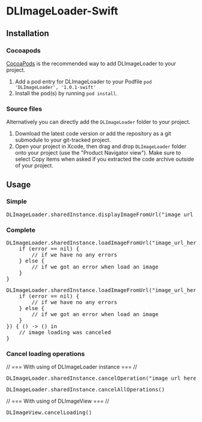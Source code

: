 DLImageLoader-Swift
=================

## Installation

### Cocoapods

[CocoaPods](http://cocoapods.org) is the recommended way to add DLImageLoader to your project.

1. Add a pod entry for DLImageLoader to your Podfile `pod 'DLImageLoader', '1.0.1-swift'`
2. Install the pod(s) by running `pod install`.

### Source files

Alternatively you can directly add the `DLImageLoader` folder to your project.

1. Download the latest code version or add the repository as a git submodule to your git-tracked project. 
2. Open your project in Xcode, then drag and drop `DLImageLoader` folder onto your project (use the "Product Navigator view"). Make sure to select Copy items when asked if you extracted the code archive outside of your project. 

## Usage

### Simple

<pre>
DLImageLoader.sharedInstance.displayImageFromUrl("image_url_here", imageView: "UIImageView here")
</pre>

### Complete

<pre>
DLImageLoader.sharedInstance.loadImageFromUrl("image_url_here") { (error, image) -> () in
    if (error == nil) {
        // if we have no any errors
    } else {
        // if we got an error when load an image
    }
}
</pre>
<pre>
DLImageLoader.sharedInstance.loadImageFromUrl("image_url_here", completed: { (error, image) -> () in
    if (error == nil) {
        // if we have no any errors
    } else {
        // if we got an error when load an image
    }
}) { () -> () in
    // image loading was canceled
}
</pre>
### Cancel loading operations

// === With using of DLImageLoader instance === //

<pre>
DLImageLoader.sharedInstance.cancelOperation("image_url_here")
</pre>

<pre>
DLImageLoader.sharedInstance.cancelAllOperations()
</pre>

// === With using of DLImageView === //

<pre>
DLImageView.cancelLoading()
</pre>